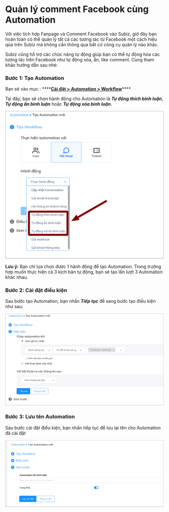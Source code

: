 # Quản lý comment Facebook cùng Automation

Với việc tích hợp Fanpage và Comment Facebook vào Subiz, giờ đây bạn hoàn toàn có thể quản lý tất cả các tương tác từ Facebook một cách hiệu qủa trên Subiz mà không cần thông qua bất cứ công cụ quản lý nào khác.

Subiz cũng hỗ trợ các chức năng tự động giúp bạn có thể tự động hóa các tương tác trên Facebook như tự động xóa, ẩn, like comment. Cùng tham khảo hướng dẫn sau nhé:

### Bước 1: Tạo Automation

Bạn sẽ vào mục : ****[**Cài đặt &gt; Automation &gt; Workflow**](https://app.subiz.com/settings/automation-workflow)\*\*\*\*

Tại đây, bạn sẽ chọn hành động cho Automation là _**Tự động thích bình luận**_, _**Tự động ẩn bình luận**_ hoặc _**Tự động xóa bình luận.**_

![T&#x1EA1;o Automation](../../../.gitbook/assets/comment.png)

**Lưu ý:** Bạn chỉ lựa chọn được 1 hành động để tạo Automation. Trong trường hợp muốn thực hiện cả 3 kịch bản tự động, bạn sẽ tạo lần lượt 3 Automation khác nhau.

### Bước 2: Cài đặt điều kiện

Sau bước tạo Automation, bạn nhấn _**Tiếp tục**_ để sang bước tạo điều kiện như sau:

![T&#x1EA1;o &#x111;i&#x1EC1;u ki&#x1EC7;n Automation](../../../.gitbook/assets/dieu-kien-2.png)

### Bước 3: Lưu tên Automation

Sau bước cài đặt điều kiện, bạn nhấn tiếp tục để lưu lại tên cho Automation đã cài đặt

![L&#x1B0;u t&#xEA;n Automation](../../../.gitbook/assets/luu-ten-4.png)







